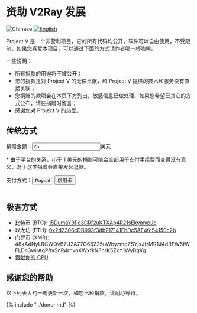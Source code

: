 # 资助 V2Ray 发展

![Chinese](../resources/chinese.svg) [![English](../resources/english.svg)](https://www.v2ray.com/en/welcome/donate.html)

Project V 是一个非营利项目，它的所有代码均公开，软件可以自由使用，不受限制。如果您喜爱本项目，可以通过下面的方式请作者喝一杯咖啡。

一些说明：

* 所有捐款的用途将不被公开；
* 您的捐款是对 Project V 的无偿贡献，和 Project V 提供的技术和服务没有直接关联；
* 您捐赠的款项会在本页下方列出，敏感信息已做处理，如果您希望已其它的方式公布，请在捐赠时留言；
* 感谢您对 Project V 的热爱。

## 传统方式

捐赠金额：<input id="damount" type="number" min="1" step="any" value="25" />美元

\* 由于平台的关系，小于 1 美元的捐赠可能会全部用于支付手续费而变得没有意义，对于这类捐赠会直接发起退款。

<script src="https://js.stripe.com/v3/"></script>
<script>
function getAmount() {
    var e = document.getElementById('damount');
    return e.value;
}

function doPaypal(event) {
  event.preventDefault();
  document.getElementById('paypalamount').value = getAmount();
  document.getElementById('paypalform').submit();
}

function doPaypalMe(event) {
  event.preventDefault();
  document.location.href='https://www.paypal.me/ProjectV2Ray/' + getAmount();
}

function doStripe(event) {
  event.preventDefault();
  var amt = parseInt(getAmount(), 10);
  if (!amt) {
    amt = 25;
  }
  amt = amt * 85;
  var stripe = Stripe('pk_live_gnBpo8a9p6mluv62soVQtjic');
  var src = stripe.createSource({
    type: 'alipay',
    amount: amt,
    currency: 'eur',
    redirect: {
        return_url: 'https://www.v2ray.com/chapter_00/02_donate.html',
    },
    }).then(function(result) {
    // handle result.error or result.source
    });
  if (src.redirect.url) {
    document.location.href=src.redirect.url;
  }
}

</script>

支付方式：<input type="button" value="Paypal" onclick="doPaypalMe(event);" /> <input type="button" value="信用卡" onclick="doPaypal(event);" /> <input type="hidden" value="支付宝" onclick="doStripe(event);">

<form id="paypalform" action="https://www.paypal.com/cgi-bin/webscr" method="post" target="_top">
<input type="hidden" name="cmd" value="_s-xclick">
<input id="paypalamount" type="hidden" name="amount" value="25">
<input type="hidden" name="currency_code" value="usd">
<input type="hidden" name="hosted_button_id" value="4TU3UKYANT2WY">
<img alt="" border="0" src="https://www.paypalobjects.com/en_US/i/scr/pixel.gif" width="1" height="1">
</form>

## 极客方式

* 比特币 (BTC): [15DumaY9Pc3CRf2uKTXAp4R21sEkymvpJo](https://blockchain.info/address/15DumaY9Pc3CRf2uKTXAp4R21sEkymvpJo)
* 以太坊 (ETH): [0x2d2306cDB993f3db217141EbDc5AF4fc54150c2b](https://etherscan.io/address/0x2d2306cDB993f3db217141EbDc5AF4fc54150c2b)
* 门罗币 (XMR): 48kA4NyLRCWQvB7U2A77G66Z25uWbyzmoZSYjxJfrMR1J4dRFW6fWFLDn3wirAqP8ySnR4rnvoXWxfkNFhrK5ZxY1WyBqKg
* [贡献你的 CPU](cpu.md)

## 感谢您的帮助

以下列表大约一周更新一次，如您已经捐款，请耐心等待。

{% include "../donor.md" %}
